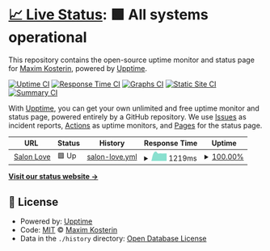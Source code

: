 # [📈 Live Status](https://intentop.github.io/salon-uptime): <!--live status--> **🟩 All systems operational**

This repository contains the open-source uptime monitor and status page for [Maxim Kosterin](VseInstrumenti.ru), powered by [Upptime](https://github.com/upptime/upptime).

[![Uptime CI](https://github.com/MaximStone/salon-uptime/workflows/Uptime%20CI/badge.svg)](https://github.com/upptime/upptime/actions?query=workflow%3A%22Uptime+CI%22)
[![Response Time CI](https://github.com/MaximStone/salon-uptime/workflows/Response%20Time%20CI/badge.svg)](https://github.com/upptime/upptime/actions?query=workflow%3A%22Response+Time+CI%22)
[![Graphs CI](https://github.com/MaximStone/salon-uptime/workflows/Graphs%20CI/badge.svg)](https://github.com/upptime/upptime/actions?query=workflow%3A%22Graphs+CI%22)
[![Static Site CI](https://github.com/MaximStone/salon-uptime/workflows/Static%20Site%20CI/badge.svg)](https://github.com/upptime/upptime/actions?query=workflow%3A%22Static+Site+CI%22)
[![Summary CI](https://github.com/MaximStone/salon-uptime/workflows/Summary%20CI/badge.svg)](https://github.com/upptime/upptime/actions?query=workflow%3A%22Summary+CI%22)

With [Upptime](https://upptime.js.org), you can get your own unlimited and free uptime monitor and status page, powered entirely by a GitHub repository. We use [Issues](https://github.com/MaximStone/salon-uptime/issues) as incident reports, [Actions](https://github.com/MaximStone/salon-uptime/actions) as uptime monitors, and [Pages](https://MaximStone.github.io/salon-uptime) for the status page.

<!--start: status pages-->
<!-- This summary is generated by Upptime (https://github.com/upptime/upptime) -->
<!-- Do not edit this manually, your changes will be overwritten -->
<!-- prettier-ignore -->
| URL | Status | History | Response Time | Uptime |
| --- | ------ | ------- | ------------- | ------ |
| <img alt="" src="https://favicons.githubusercontent.com/www.salon-love-forever.ru" height="13"> [Salon Love](https://www.salon-love-forever.ru/wedding/) | 🟩 Up | [salon-love.yml](https://github.com/Intentop/salon-uptime/commits/HEAD/history/salon-love.yml) | <details><summary><img alt="Response time graph" src="./graphs/salon-love/response-time-week.png" height="20"> 1219ms</summary><br><a href="https://intentop.github.io/salon-uptime/history/salon-love"><img alt="Response time 1465" src="https://img.shields.io/endpoint?url=https%3A%2F%2Fraw.githubusercontent.com%2FIntentop%2Fsalon-uptime%2FHEAD%2Fapi%2Fsalon-love%2Fresponse-time.json"></a><br><a href="https://intentop.github.io/salon-uptime/history/salon-love"><img alt="24-hour response time 1177" src="https://img.shields.io/endpoint?url=https%3A%2F%2Fraw.githubusercontent.com%2FIntentop%2Fsalon-uptime%2FHEAD%2Fapi%2Fsalon-love%2Fresponse-time-day.json"></a><br><a href="https://intentop.github.io/salon-uptime/history/salon-love"><img alt="7-day response time 1219" src="https://img.shields.io/endpoint?url=https%3A%2F%2Fraw.githubusercontent.com%2FIntentop%2Fsalon-uptime%2FHEAD%2Fapi%2Fsalon-love%2Fresponse-time-week.json"></a><br><a href="https://intentop.github.io/salon-uptime/history/salon-love"><img alt="30-day response time 1632" src="https://img.shields.io/endpoint?url=https%3A%2F%2Fraw.githubusercontent.com%2FIntentop%2Fsalon-uptime%2FHEAD%2Fapi%2Fsalon-love%2Fresponse-time-month.json"></a><br><a href="https://intentop.github.io/salon-uptime/history/salon-love"><img alt="1-year response time 1465" src="https://img.shields.io/endpoint?url=https%3A%2F%2Fraw.githubusercontent.com%2FIntentop%2Fsalon-uptime%2FHEAD%2Fapi%2Fsalon-love%2Fresponse-time-year.json"></a></details> | <details><summary><a href="https://intentop.github.io/salon-uptime/history/salon-love">100.00%</a></summary><a href="https://intentop.github.io/salon-uptime/history/salon-love"><img alt="All-time uptime 100.00%" src="https://img.shields.io/endpoint?url=https%3A%2F%2Fraw.githubusercontent.com%2FIntentop%2Fsalon-uptime%2FHEAD%2Fapi%2Fsalon-love%2Fuptime.json"></a><br><a href="https://intentop.github.io/salon-uptime/history/salon-love"><img alt="24-hour uptime 100.00%" src="https://img.shields.io/endpoint?url=https%3A%2F%2Fraw.githubusercontent.com%2FIntentop%2Fsalon-uptime%2FHEAD%2Fapi%2Fsalon-love%2Fuptime-day.json"></a><br><a href="https://intentop.github.io/salon-uptime/history/salon-love"><img alt="7-day uptime 100.00%" src="https://img.shields.io/endpoint?url=https%3A%2F%2Fraw.githubusercontent.com%2FIntentop%2Fsalon-uptime%2FHEAD%2Fapi%2Fsalon-love%2Fuptime-week.json"></a><br><a href="https://intentop.github.io/salon-uptime/history/salon-love"><img alt="30-day uptime 100.00%" src="https://img.shields.io/endpoint?url=https%3A%2F%2Fraw.githubusercontent.com%2FIntentop%2Fsalon-uptime%2FHEAD%2Fapi%2Fsalon-love%2Fuptime-month.json"></a><br><a href="https://intentop.github.io/salon-uptime/history/salon-love"><img alt="1-year uptime 100.00%" src="https://img.shields.io/endpoint?url=https%3A%2F%2Fraw.githubusercontent.com%2FIntentop%2Fsalon-uptime%2FHEAD%2Fapi%2Fsalon-love%2Fuptime-year.json"></a></details>

<!--end: status pages-->

[**Visit our status website →**](https://intentop.github.io/salon-uptime)

## 📄 License

- Powered by: [Upptime](https://github.com/upptime/upptime)
- Code: [MIT](./LICENSE) © [Maxim Kosterin](VseInstrumenti.ru)
- Data in the `./history` directory: [Open Database License](https://opendatacommons.org/licenses/odbl/1-0/)
